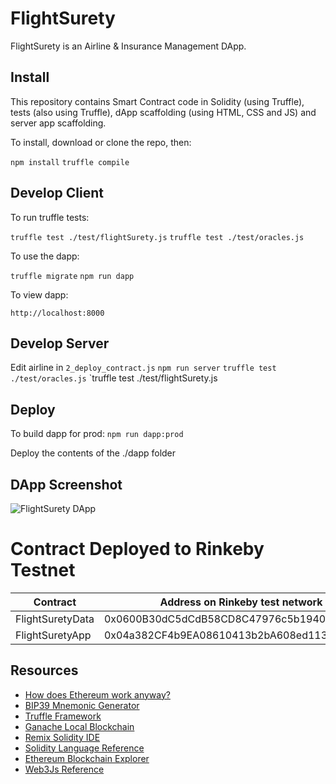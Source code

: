 # FlightSurety

FlightSurety is an Airline & Insurance Management DApp.

## Install

This repository contains Smart Contract code in Solidity (using Truffle), tests (also using Truffle), dApp scaffolding (using HTML, CSS and JS) and server app scaffolding.

To install, download or clone the repo, then:

`npm install`
`truffle compile`

## Develop Client

To run truffle tests:

`truffle test ./test/flightSurety.js`
`truffle test ./test/oracles.js`

To use the dapp:

`truffle migrate`
`npm run dapp`

To view dapp:

`http://localhost:8000`

## Develop Server
Edit airline in `2_deploy_contract.js`
`npm run server`
`truffle test ./test/oracles.js`
`truffle test ./test/flightSurety.js

## Deploy

To build dapp for prod:
`npm run dapp:prod`

Deploy the contents of the ./dapp folder

## DApp Screenshot

![FlightSurety DApp](https://i.imgur.com/a7JHfSl.png)

# Contract Deployed to Rinkeby Testnet

| Contract             | Address on Rinkeby test network                                    | 
|----------------------|--------------------------------------------------------------------|
| FlightSuretyData     | 0x0600B30dC5dCdB58CD8C47976c5b19409eDD88BA                         |
| FlightSuretyApp      | 0x04a382CF4b9EA08610413b2bA608ed11312DafBc                         |


## Resources

* [How does Ethereum work anyway?](https://medium.com/@preethikasireddy/how-does-ethereum-work-anyway-22d1df506369)
* [BIP39 Mnemonic Generator](https://iancoleman.io/bip39/)
* [Truffle Framework](http://truffleframework.com/)
* [Ganache Local Blockchain](http://truffleframework.com/ganache/)
* [Remix Solidity IDE](https://remix.ethereum.org/)
* [Solidity Language Reference](http://solidity.readthedocs.io/en/v0.4.24/)
* [Ethereum Blockchain Explorer](https://etherscan.io/)
* [Web3Js Reference](https://github.com/ethereum/wiki/wiki/JavaScript-API)
